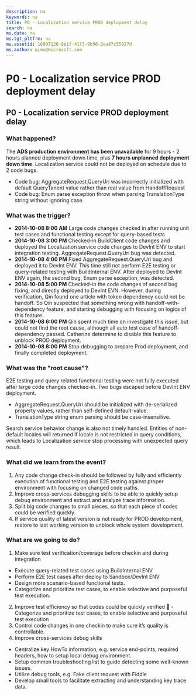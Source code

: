 ```yaml
---
description: na
keywords: na
title: P0 - Localization service PROD deployment delay
search: na
ms.date: na
ms.tgt_pltfrm: na
ms.assetid: 16997126-8b1f-41f3-9b96-2ea87c55927d
ms.author: qimu@microsoft.com
---
```

# P0 - Localization service PROD deployment delay
## P0 - Localization service PROD deployment delay ##

### What happened? ###
The **ADS production environment has been unavailable** for 9 hours - 2 hours planned deployment down time, plus **7 hours unplanned deployment down time**.
Localization service could not be deployed on schedule due to 2 code bugs.

 - Code bug: AggregateRequest.QueryUri was incorrectly initialized with default QueryTanent value rather than real value from HandoffRequest
 - Code bug: Enum parse exception throw when parsing TranslationType string without ignoring case.

### What was the trigger? ###

 - **2014-10-08 8:00 AM** Large code changes checked in after running unit test cases and functional testing except for query-based tests
 - **2014-10-08 3:00 PM** Checked-in BuildClient code changes and deployed the Localization service code changes to DevInt ENV to start integration testing. AggregateRequest.QueryUri bug was detected.
 - **2014-10-08 4:00 PM** Fixed AggregateRequest.QueryUri bug and deployed it to DevInt ENV. This time still not perform E2E testing or query-related testing with BuildInternal ENV. After deployed to DevInt ENV again, the second bug, Enum parse exception, was detected. 
 - **2014-10-08 5:00 PM** Checked-in the code changes of second bug fixing, and directly deployed to DevInt EVN. However, during verification, Qin found one article with token dependency could not be handoff. So Qin suspected that something wrong with handoff-with-dependency feature, and starting debugging with focusing on logics of this feature. 
 - **2014-10-08 6:00 PM** Qin spent much time on investigate this issue, but could not find the root cause, although all auto test case of handoff-dependency passed. Catherine determine to disable this feature to unblock PROD deployment.  
 - **2014-10-08 8:00 PM** Stop debugging to prepare Prod deployment, and finally completed deployment. 

### What was the "root cause"? ###

E2E testing and query related functional testing were not fully executed after large code changes checked-in. Two bugs escaped before DevInt ENV deployment.

 - AggregateRequest.QueryUri should be initialized with de-serialized property values, rather than self-defined default-value.
 - TranslationType string enum parsing should be case-insensitive.

Search service behavior change is also not timely handled. Entities of non-default locales will returned if locale is not restricted in query conditions, which leads to Localization service stop processing with unexpected query result.


### What did we learn from the event? ###
1.	Any code change check-in should be followed by fully and efficiently execution of functional testing and E2E testing against proper environment with focusing on changed code paths.
2.	Improve cross-services debugging skills to be able to quickly setup debug environment and extract and analyze trace information.
3.	Split big code changes to small pieces, so that each piece of codes could be verified quickly.
4.  If service quality of latest version is not ready for PROD development, restore to last working version to unblock whole system development. 

### What are we going to do? ###

1.	Make sure test verification/coverage before checkin and during integration

 - Execute query-related test cases using BuildInternal ENV
 - Perform E2E test cases after deploy to Sandbox/DevInt ENV
 - Design more scenario-based functional tests.
 - Categorize and prioritize test cases, to enable selective and purposeful test execution.

2.	Improve test efficiency so that codes could be quickly verified
	- Categorize and prioritize test cases, to enable selective and purposeful test execution
3.	Control code changes in one checkin to make sure it’s quality is controllable.
4.	Improve cross-services debug skills
 - Centralize key HowTo information, e.g. service end-points, required headers, how to setup local debug environment.
 - Setup common troubleshooting list to guide detecting some well-known issues.
 - Utilize debug tools, e.g. Fake client request with Fiddle
 - Develop small tools to facilitate extracting and understanding key trace data.

